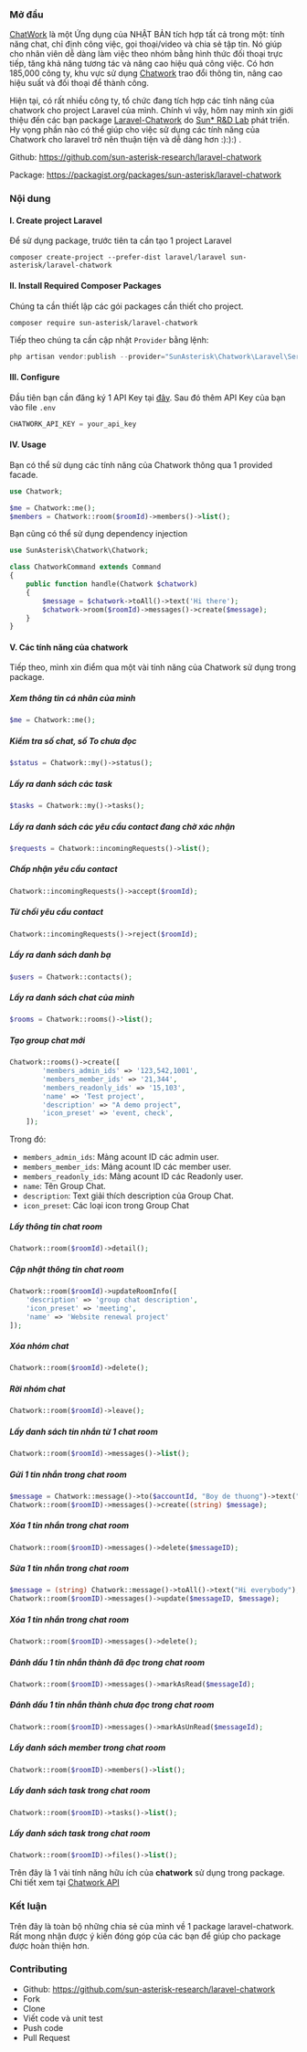 ### Mở đầu  

[ChatWork](https://go.chatwork.com/) là một Ứng dụng của NHẬT BẢN tích hợp tất cả trong một: tính năng chat, chỉ định công việc, gọi thoại/video và chia sẻ tập tin.
Nó giúp cho nhân viên dễ dàng làm việc theo nhóm bằng hình thức đối thoại trực tiếp, tăng khả năng tương tác và nâng cao hiệu quả công việc. Có hơn 185,000 công ty, khu vực sử dụng [Chatwork](https://go.chatwork.com/) trao đổi thông tin, nâng cao hiệu suất và đối thoại để thành công.

Hiện tại, có rất nhiều công ty, tổ chức đang tích hợp các tính năng của chatwork cho project Laravel của mình. Chính vì vậy, hôm nay mình xin giới thiệu đến các bạn package [Laravel-Chatwork](https://github.com/sun-asterisk-research/laravel-chatwork) do [Sun* R&D Lab](https://research.sun-asterisk.com/vi) phát triển. Hy vọng phần nào có thể giúp cho việc sử dụng các tính năng của Chatwork cho laravel trở nên thuận tiện và dễ dàng hơn :):):) . 

Github: https://github.com/sun-asterisk-research/laravel-chatwork

Package: https://packagist.org/packages/sun-asterisk/laravel-chatwork
### Nội dung
#### I. Create project Laravel
Để sử dụng package, trước tiên ta cần tạo 1 project Laravel
 ```
composer create-project --prefer-dist laravel/laravel sun-asterisk/laravel-chatwork
 ```
 #### II. Install Required Composer Packages 
 Chúng ta cần thiết lập các gói packages cần thiết cho project.
```shell
composer require sun-asterisk/laravel-chatwork
```
Tiếp theo chúng ta cần cập nhật `Provider` bằng lệnh:
```objectivec
php artisan vendor:publish --provider="SunAsterisk\Chatwork\Laravel\ServiceProvider"
```
#### III. Configure
Đầu tiên bạn cần đăng ký 1 API Key tại [đây](https://www.chatwork.com/service/packages/chatwork/subpackages/api/token.php).
Sau đó thêm API Key của bạn vào file `.env`
```objectivec
CHATWORK_API_KEY = your_api_key
```
#### IV. Usage
Bạn có thể sử dụng các tính năng của Chatwork thông qua 1 provided facade.
```php
use Chatwork;

$me = Chatwork::me();
$members = Chatwork::room($roomId)->members()->list();
```

Bạn cũng có thể sử dụng dependency injection
```php
use SunAsterisk\Chatwork\Chatwork;

class ChatworkCommand extends Command
{
    public function handle(Chatwork $chatwork)
    {
        $message = $chatwork->toAll()->text('Hi there');
        $chatwork->room($roomId)->messages()->create($message);
    }
}
```
#### V. Các tính năng của chatwork 
Tiếp theo, mình xin điểm qua một vài tính năng của Chatwork sử dụng trong package.

##### Xem thông tin cá nhân của mình
```php
$me = Chatwork::me();
```
##### Kiểm tra số chat, số To chưa đọc
```php
$status = Chatwork::my()->status();
```
##### Lấy ra danh sách các task
```php
$tasks = Chatwork::my()->tasks();
```
##### Lấy ra danh sách các yêu cầu contact đang chờ xác nhận 
```php
$requests = Chatwork::incomingRequests()->list();
```
##### Chấp nhận yêu cầu contact
```php
Chatwork::incomingRequests()->accept($roomId);
```
##### Từ chối yêu cầu contact 
```php
Chatwork::incomingRequests()->reject($roomId);
```
##### Lấy ra danh sách danh bạ
```php
$users = Chatwork::contacts();
```
##### Lấy ra danh sách chat của mình
```php
$rooms = Chatwork::rooms()->list();
```
##### Tạo group chat mới
```php
Chatwork::rooms()->create([
        'members_admin_ids' => '123,542,1001',
        'members_member_ids' => '21,344',
        'members_readonly_ids' => '15,103',
        'name' => 'Test project',
        'description' => "A demo project",
        'icon_preset' => 'event, check',
    ]);
```
Trong đó:
* `members_admin_ids`: Mảng acount ID các admin user.
* `members_member_ids`: Mảng acount ID các member user.
* `members_readonly_ids`: Mảng acount ID các Readonly user.
* `name`: Tên Group Chat.
* `description`: Text giải thích description của Group Chat.
* `icon_preset`: Các loại icon trong Group Chat
##### Lấy thông tin chat room 
```php
Chatwork::room($roomId)->detail();
```
##### Cập nhật thông tin chat room
```php
Chatwork::room($roomId)->updateRoomInfo([
    'description' => 'group chat description',
    'icon_preset' => 'meeting',
    'name' => 'Website renewal project'
]);
```
##### Xóa nhóm chat
```php
Chatwork::room($roomId)->delete();
```
##### Rời nhóm chat 
```php
Chatwork::room($roomId)->leave();
```
##### Lấy danh sách tin nhắn từ 1 chat room 
```php
Chatwork::room($roomId)->messages()->list();
```
##### Gửi 1 tin nhắn trong chat room
```php
$message = Chatwork::message()->to($accountId, "Boy de thuong")->text("Hello Baby");
Chatwork::room($roomID)->messages()->create((string) $message);
```
##### Xóa 1 tin nhắn trong chat room
```php
Chatwork::room($roomID)->messages()->delete($messageID);
```
##### Sửa 1 tin nhắn trong chat room
```php
$message = (string) Chatwork::message()->toAll()->text("Hi everybody");
Chatwork::room($roomID)->messages()->update($messageID, $message);
```
##### Xóa 1 tin nhắn trong chat room 
```php
Chatwork::room($roomID)->messages()->delete();
```
##### Đánh dấu 1 tin nhắn thành đã đọc trong chat room
```php
Chatwork::room($roomID)->messages()->markAsRead($messageId);
```
##### Đánh dấu 1 tin nhắn thành chưa đọc trong chat room
```php
Chatwork::room($roomID)->messages()->markAsUnRead($messageId);
```
##### Lấy danh sách member trong chat room
```php
Chatwork::room($roomID)->members()->list();
```
##### Lấy danh sách task trong  chat room
```php
Chatwork::room($roomID)->tasks()->list();
```
##### Lấy danh sách task trong  chat room
```php
Chatwork::room($roomID)->files()->list();
```
Trên đây là 1 vài tính năng hữu ích của **chatwork** sử dụng  trong package. Chi tiết xem tại [Chatwork API](http://developer.chatwork.com/vi/endpoints.html)
### Kết luận
Trên đây là toàn bộ những chia sẻ của mình về 1 package laravel-chatwork. Rất mong nhận được ý kiến đóng góp của các bạn để giúp cho package được hoàn thiện hơn.
### Contributing 
+ Github: https://github.com/sun-asterisk-research/laravel-chatwork
+ Fork
+ Clone
+ Viết code và unit test
+ Push code
+ Pull Request